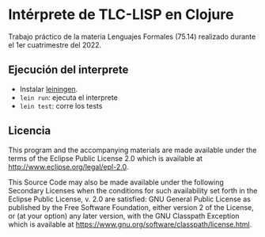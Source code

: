 # Intérprete de TLC-LISP en Clojure

Trabajo práctico de la materia Lenguajes Formales (75.14) realizado durante el 1er cuatrimestre del 2022.

## Ejecución del interprete

- Instalar [leiningen](https://leiningen.org/#install).
- `lein run`: ejecuta el interprete
- `lein test`: corre los tests


## Licencia

This program and the accompanying materials are made available under the
terms of the Eclipse Public License 2.0 which is available at
http://www.eclipse.org/legal/epl-2.0.

This Source Code may also be made available under the following Secondary
Licenses when the conditions for such availability set forth in the Eclipse
Public License, v. 2.0 are satisfied: GNU General Public License as published by
the Free Software Foundation, either version 2 of the License, or (at your
option) any later version, with the GNU Classpath Exception which is available
at https://www.gnu.org/software/classpath/license.html.
